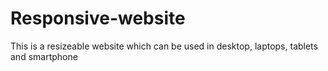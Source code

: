 # Responsive-website
This is a resizeable website which can be used in desktop, laptops, tablets and smartphone
